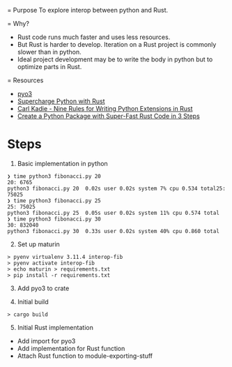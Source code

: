 = Purpose
To explore interop between python and Rust.

= Why?
- Rust code runs much faster and uses less resources.
- But Rust is harder to develop. Iteration on a Rust project is commonly slower than in python.
- Ideal project development may be to write the body in python but to optimize parts in Rust.

= Resources
- [pyo3](https://github.com/PyO3/pyo3)
- [Supercharge Python with Rust](https://www.youtube.com/watch?v=zepPZ6MFiGs)
- [Carl Kadie - Nine Rules for Writing Python Extensions in Rust](https://www.youtube.com/watch?v=B6E0Jb6yj34)
- [Create a Python Package with Super-Fast Rust Code in 3 Steps](https://towardsdatascience.com/create-a-python-package-with-super-fast-rust-code-in-3-steps-a27389629beb)

# Steps
1. Basic implementation in python
```
❯ time python3 fibonacci.py 20
20: 6765
python3 fibonacci.py 20  0.02s user 0.02s system 7% cpu 0.534 total25: 75025
❯ time python3 fibonacci.py 25
25: 75025
python3 fibonacci.py 25  0.05s user 0.02s system 11% cpu 0.574 total
❯ time python3 fibonacci.py 30
30: 832040
python3 fibonacci.py 30  0.33s user 0.02s system 40% cpu 0.860 total
```

2. Set up maturin
```
> pyenv virtualenv 3.11.4 interop-fib
> pyenv activate interop-fib
> echo maturin > requirements.txt
> pip install -r requirements.txt
```

3. Add pyo3 to crate

4. Initial build
```
> cargo build
```

5. Initial Rust implementation
- Add import for pyo3
- Add implementation for Rust function
- Attach Rust function to module-exporting-stuff

